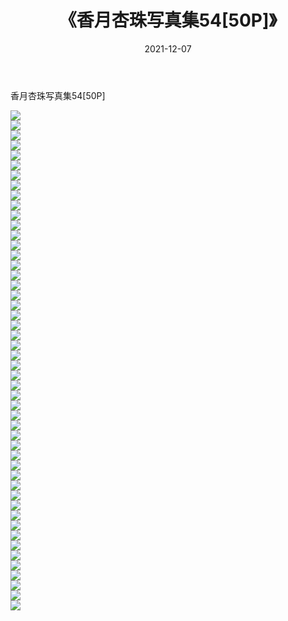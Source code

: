 ﻿---
layout: post
title:  《香月杏珠写真集54[50P]》
date:   2021-12-07
img: http://img.660000.xyz/Sharelink/性感/2021/香月杏珠写真集54[50P]/000.jpg
categories: [美女, 清纯, 唯美]
---

香月杏珠写真集54[50P]

  ![](http://img.660000.xyz/Sharelink/性感/2021/香月杏珠写真集54[50P]/001.jpg) <br> ![](http://img.660000.xyz/Sharelink/性感/2021/香月杏珠写真集54[50P]/002.jpg) <br> ![](http://img.660000.xyz/Sharelink/性感/2021/香月杏珠写真集54[50P]/003.jpg) <br> ![](http://img.660000.xyz/Sharelink/性感/2021/香月杏珠写真集54[50P]/004.jpg) <br> ![](http://img.660000.xyz/Sharelink/性感/2021/香月杏珠写真集54[50P]/005.jpg) <br> ![](http://img.660000.xyz/Sharelink/性感/2021/香月杏珠写真集54[50P]/006.jpg) <br> ![](http://img.660000.xyz/Sharelink/性感/2021/香月杏珠写真集54[50P]/007.jpg) <br> ![](http://img.660000.xyz/Sharelink/性感/2021/香月杏珠写真集54[50P]/008.jpg) <br> ![](http://img.660000.xyz/Sharelink/性感/2021/香月杏珠写真集54[50P]/009.jpg) <br> ![](http://img.660000.xyz/Sharelink/性感/2021/香月杏珠写真集54[50P]/010.jpg) <br> ![](http://img.660000.xyz/Sharelink/性感/2021/香月杏珠写真集54[50P]/011.jpg) <br> ![](http://img.660000.xyz/Sharelink/性感/2021/香月杏珠写真集54[50P]/012.jpg) <br> ![](http://img.660000.xyz/Sharelink/性感/2021/香月杏珠写真集54[50P]/013.jpg) <br> ![](http://img.660000.xyz/Sharelink/性感/2021/香月杏珠写真集54[50P]/014.jpg) <br> ![](http://img.660000.xyz/Sharelink/性感/2021/香月杏珠写真集54[50P]/015.jpg) <br> ![](http://img.660000.xyz/Sharelink/性感/2021/香月杏珠写真集54[50P]/016.jpg) <br> ![](http://img.660000.xyz/Sharelink/性感/2021/香月杏珠写真集54[50P]/017.jpg) <br> ![](http://img.660000.xyz/Sharelink/性感/2021/香月杏珠写真集54[50P]/018.jpg) <br> ![](http://img.660000.xyz/Sharelink/性感/2021/香月杏珠写真集54[50P]/019.jpg) <br> ![](http://img.660000.xyz/Sharelink/性感/2021/香月杏珠写真集54[50P]/020.jpg) <br> ![](http://img.660000.xyz/Sharelink/性感/2021/香月杏珠写真集54[50P]/021.jpg) <br> ![](http://img.660000.xyz/Sharelink/性感/2021/香月杏珠写真集54[50P]/022.jpg) <br> ![](http://img.660000.xyz/Sharelink/性感/2021/香月杏珠写真集54[50P]/023.jpg) <br> ![](http://img.660000.xyz/Sharelink/性感/2021/香月杏珠写真集54[50P]/024.jpg) <br> ![](http://img.660000.xyz/Sharelink/性感/2021/香月杏珠写真集54[50P]/025.jpg) <br> ![](http://img.660000.xyz/Sharelink/性感/2021/香月杏珠写真集54[50P]/026.jpg) <br> ![](http://img.660000.xyz/Sharelink/性感/2021/香月杏珠写真集54[50P]/027.jpg) <br> ![](http://img.660000.xyz/Sharelink/性感/2021/香月杏珠写真集54[50P]/028.jpg) <br> ![](http://img.660000.xyz/Sharelink/性感/2021/香月杏珠写真集54[50P]/029.jpg) <br> ![](http://img.660000.xyz/Sharelink/性感/2021/香月杏珠写真集54[50P]/030.jpg) <br> ![](http://img.660000.xyz/Sharelink/性感/2021/香月杏珠写真集54[50P]/031.jpg) <br> ![](http://img.660000.xyz/Sharelink/性感/2021/香月杏珠写真集54[50P]/032.jpg) <br> ![](http://img.660000.xyz/Sharelink/性感/2021/香月杏珠写真集54[50P]/033.jpg) <br> ![](http://img.660000.xyz/Sharelink/性感/2021/香月杏珠写真集54[50P]/034.jpg) <br> ![](http://img.660000.xyz/Sharelink/性感/2021/香月杏珠写真集54[50P]/035.jpg) <br> ![](http://img.660000.xyz/Sharelink/性感/2021/香月杏珠写真集54[50P]/036.jpg) <br> ![](http://img.660000.xyz/Sharelink/性感/2021/香月杏珠写真集54[50P]/037.jpg) <br> ![](http://img.660000.xyz/Sharelink/性感/2021/香月杏珠写真集54[50P]/038.jpg) <br> ![](http://img.660000.xyz/Sharelink/性感/2021/香月杏珠写真集54[50P]/039.jpg) <br> ![](http://img.660000.xyz/Sharelink/性感/2021/香月杏珠写真集54[50P]/040.jpg) <br> ![](http://img.660000.xyz/Sharelink/性感/2021/香月杏珠写真集54[50P]/041.jpg) <br> ![](http://img.660000.xyz/Sharelink/性感/2021/香月杏珠写真集54[50P]/042.jpg) <br> ![](http://img.660000.xyz/Sharelink/性感/2021/香月杏珠写真集54[50P]/043.jpg) <br> ![](http://img.660000.xyz/Sharelink/性感/2021/香月杏珠写真集54[50P]/044.jpg) <br> ![](http://img.660000.xyz/Sharelink/性感/2021/香月杏珠写真集54[50P]/045.jpg) <br> ![](http://img.660000.xyz/Sharelink/性感/2021/香月杏珠写真集54[50P]/046.jpg) <br> ![](http://img.660000.xyz/Sharelink/性感/2021/香月杏珠写真集54[50P]/047.jpg) <br> ![](http://img.660000.xyz/Sharelink/性感/2021/香月杏珠写真集54[50P]/048.jpg) <br> ![](http://img.660000.xyz/Sharelink/性感/2021/香月杏珠写真集54[50P]/049.jpg) <br> ![](http://img.660000.xyz/Sharelink/性感/2021/香月杏珠写真集54[50P]/050.jpg) <br>